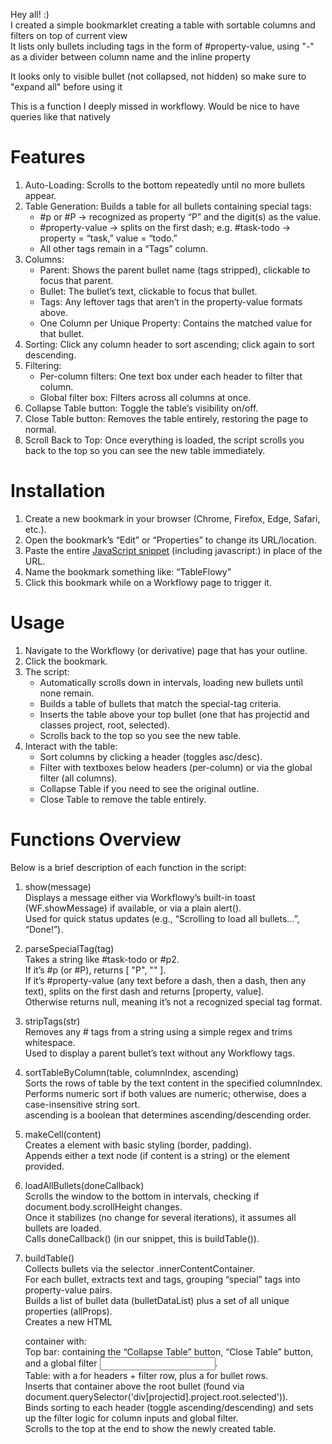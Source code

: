 Hey all! :)  
I created a simple bookmarklet creating a table with sortable columns and filters on top of current view  
It lists only bullets including tags in the form of #property-value, using "-" as a divider between column name and the inline property

It looks only to visible bullet (not collapsed, not hidden) so make sure to "expand all" before using it

This is a function I deeply missed in workflowy. Would be nice to have queries like that natively

# Features

1. Auto-Loading: Scrolls to the bottom repeatedly until no more bullets appear.
2. Table Generation: Builds a table for all bullets containing special tags:
    - #p<number> or #P<number> → recognized as property “P” and the digit(s) as the value.
    - #property-value → splits on the first dash; e.g. #task-todo → property = “task,” value = “todo.”
    - All other tags remain in a “Tags” column.
3. Columns:
    - Parent: Shows the parent bullet name (tags stripped), clickable to focus that parent.
    - Bullet: The bullet’s text, clickable to focus that bullet.
    - Tags: Any leftover tags that aren’t in the property-value formats above.
    - One Column per Unique Property: Contains the matched value for that bullet.
4. Sorting: Click any column header to sort ascending; click again to sort descending.
5. Filtering:
    - Per-column filters: One text box under each header to filter that column.
    - Global filter box: Filters across all columns at once.
6. Collapse Table button: Toggle the table’s visibility on/off.
7. Close Table button: Removes the table entirely, restoring the page to normal.
8. Scroll Back to Top: Once everything is loaded, the script scrolls you back to the top so you can see the new table immediately.

# Installation

1. Create a new bookmark in your browser (Chrome, Firefox, Edge, Safari, etc.).
2. Open the bookmark’s “Edit” or “Properties” to change its URL/location.
3. Paste the entire [JavaScript snippet](https://github.com/NathanOtano/TableFlowy/blob/main/Bookmarlet_JS_Snippet]) (including javascript:) in place of the URL.
4. Name the bookmark something like: “TableFlowy”
5. Click this bookmark while on a Workflowy page to trigger it.

# Usage

1. Navigate to the Workflowy (or derivative) page that has your outline.
2. Click the bookmark.
3. The script:
    - Automatically scrolls down in intervals, loading new bullets until none remain.
    - Builds a table of bullets that match the special-tag criteria.
    - Inserts the table above your top bullet (one that has projectid and classes project, root, selected).
    - Scrolls back to the top so you see the new table.
4. Interact with the table:
    - Sort columns by clicking a header (toggles asc/desc).
    - Filter with textboxes below headers (per-column) or via the global filter (all columns).
    - Collapse Table if you need to see the original outline.
    - Close Table to remove the table entirely.

# Functions Overview

Below is a brief description of each function in the script:

1. show(message)  
Displays a message either via Workflowy’s built-in toast (WF.showMessage) if available, or via a plain alert().  
Used for quick status updates (e.g., “Scrolling to load all bullets...”, “Done!”).  
  
2. parseSpecialTag(tag)  
Takes a string like #task-todo or #p2.  
If it’s #p<number> (or #P<number>), returns [ "P", "<number>" ].  
If it’s #property-value (any text before a dash, then a dash, then any text), splits on the first dash and returns [property, value].  
Otherwise returns null, meaning it’s not a recognized special tag format.  
  
3. stripTags(str)  
Removes any # tags from a string using a simple regex and trims whitespace.  
Used to display a parent bullet’s text without any Workflowy tags.  
  
4. sortTableByColumn(table, columnIndex, ascending)  
Sorts the rows of table by the text content in the specified columnIndex.  
Performs numeric sort if both values are numeric; otherwise, does a case-insensitive string sort.  
ascending is a boolean that determines ascending/descending order.  
  
5. makeCell(content)  
Creates a <td> element with basic styling (border, padding).  
Appends either a text node (if content is a string) or the element provided.  
  
6. loadAllBullets(doneCallback)  
Scrolls the window to the bottom in intervals, checking if document.body.scrollHeight changes.  
Once it stabilizes (no change for several iterations), it assumes all bullets are loaded.  
Calls doneCallback() (in our snippet, this is buildTable()).  
  
7. buildTable()  
Collects bullets via the selector .innerContentContainer.  
For each bullet, extracts text and tags, grouping “special” tags into property-value pairs.  
Builds a list of bullet data (bulletDataList) plus a set of all unique properties (allProps).  
Creates a new HTML <div> container with:  
Top bar: containing the “Collapse Table” button, “Close Table” button, and a global filter <input>.  
Table: with a <thead> for headers + filter row, plus a <tbody> for bullet rows.  
Inserts that container above the root bullet (found via document.querySelector('div[projectid].project.root.selected')).  
Binds sorting to each header (toggle ascending/descending) and sets up the filter logic for column inputs and global filter.  
Scrolls to the top at the end to show the newly created table.
